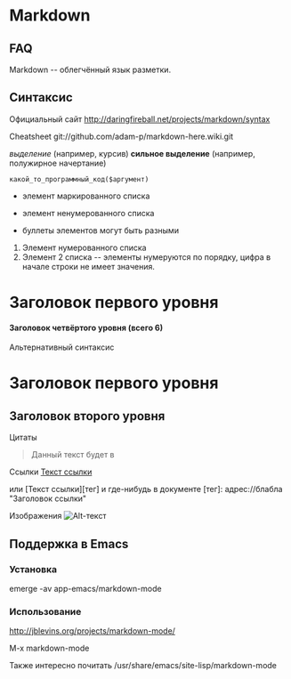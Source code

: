 Markdown
========

FAQ
---

Markdown -- облегчённый язык разметки.

Синтаксис
---------

Официальный сайт
http://daringfireball.net/projects/markdown/syntax

Cheatsheet
git://github.com/adam-p/markdown-here.wiki.git


*выделение* (например, курсив)
**сильное выделение** (например, полужирное начертание)

`какой_то_программный_код($аргумент)`

* элемент маркированного списка
- элемент ненумерованного списка
+ буллеты элементов могут быть разными

1. Элемент нумерованного списка
9. Элемент 2 списка -- элементы нумеруются по порядку, цифра в начале
строки не имеет значения.

# Заголовок первого уровня
#### Заголовок четвёртого уровня (всего 6)

Альтернативный синтаксис

Заголовок первого уровня
========================

Заголовок второго уровня
------------------------


Цитаты
> Данный текст будет в <blockqoute></blockquote>


Ссылки
[Текст ссылки](адрес://блабла "Заголовок ссылки")

или [Текст ссылки][тег] и где-нибудь в документе
[тег]: адрес://блабла "Заголовок ссылки"


Изображения
![Alt-текст](URL "Заголовок изображения")



Поддержка в Emacs
-----------------


### Установка
emerge -av app-emacs/markdown-mode

### Использование
http://jblevins.org/projects/markdown-mode/

M-x markdown-mode

Также интересно почитать
/usr/share/emacs/site-lisp/markdown-mode
